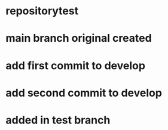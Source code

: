 # repositorytest

# main branch original created

# add first commit to develop

# add second commit to develop

# added in test branch
